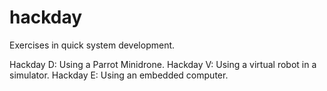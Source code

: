 # hackday

Exercises in quick system development.

Hackday D: Using a Parrot Minidrone.
Hackday V: Using a virtual robot in a simulator.
Hackday E: Using an embedded computer.
